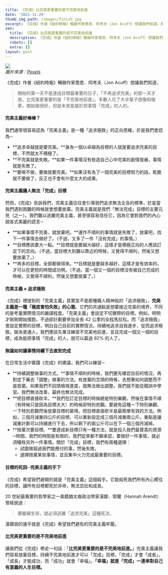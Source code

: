```yaml
---
title: 《完成》比完美更重要的是不完美地前進
date: '2021-11-29'
thumb_img_path: /images/finish.jpg
excerpt: 《完成》作者《紐約時報》暢銷作家喬恩．阿考夫（Jon Acuff）想讓我們知道，開始的第一天不是達成目標最重要的日子，「不再追求完美」的那一天才是。比完美更重要的是「不完美地前進」。多數人花了大半輩子想像和做夢。開始做很好，但是未來是屬於把事情「完成」的人的。
seo:
  title: 《完成》比完美更重要的是不完美地前進
  description: 《完成》作者《紐約時報》暢銷作家喬恩．阿考夫（Jon Acuff）想讓我們知道，開始的第一天不是達成目標最重要的日子，「不再追求完美」的那一天才是。比完美更重要的是「不完美地前進」。多數人花了大半輩子想像和做夢。開始做很好，但是未來是屬於把事情「完成」的人的。
  robots: []
  extra: []
layout: post
---
```

![](/images/finish.jpg)  
*圖片來源：[Pexels](https://www.pexels.com/photo/people-running-on-a-road-2402734)*

《完成》作者《紐約時報》暢銷作家喬恩．阿考夫（Jon Acuff）想讓我們知道，

> 開始的第一天不是達成目標最重要的日子，「不再追求完美」的那一天才是。比完美更重要的是「不完美地前進」。多數人花了大半輩子想像和做夢。開始做很好，但是未來是屬於把事情「完成」的人的。

#### 完美主義好棒棒？

我們通常很容易認為「完美主義」是一種「追求極致」的正向思維，於是我們會認為─

* **追求卓越就是要完美。**身為一個以卓越為目標的人就是要追求完美的目標，不然就太不積極了。
* **不完美就是失敗。**如果一件事情沒有依造自己心中完美的劇情發展，事情就是失敗了。
* **要嘛不做，要做就要完美。**如果沒有為了一個完美的目標努力的話，乾脆就不要做了，反正也不會有什麼太大的成果。

#### 完美主義讓人無法「完成」目標

然而，《完成》告訴我們，完美主義往往會引導我們追求無法企及的標準，於是當我們遇到困難的時候就會想要放棄。完美主義就是我們「無法完成」目標的主要元兇（之一）。我們難以逃離完美主義，甚至很容易信任它，因為它會對我們的內心說各式美麗的謊言─

* **如果事情不完美，就放棄吧。**運作不順利的事情就是失敗了，放棄吧，找下一件事情去做好了。（不過，又多了一件「沒有完成」的事情。）
* **目標應該要大一點。**目標就是要越大越好，這樣才是積極正向的人應該訂定下的志向。（不過，當目標大到難以靠近的時候，又覺得不順利，然後又想要放棄了。）
* **再多的目標，全部都做得來。**目標就是要越多越好，這樣才是有效率的，才可以在更短的時間成功啊。（不過，當一個又一個的目標沒有被自己完成的時候，又覺得不順利，然後又想要放棄了。）

#### 完美主義 ≠ 追求極致

《完成》裡提到的「完美主義」其實並不是那種職人精神般的「追求極致」，**完美主義是一種「極度害怕失敗」的心態**。它們的共通點是想要接近完美的境界，不同的是考量實際情況的嚴謹程度。「完美主義」會設定不切實際的目標。例如，明明才剛剛開始慢跑，不過卻計劃要參加全長 42 公里的全程馬拉松。而「追求極致」會設定實際的目標，明白自己目前的實際情況，持續地追求自我進步，從而追求極致。做為普通人，我們應該先專注練習不完美地前進，並且完成一個又一個的目標，成為能把事情「完成」的人，就可以贏過 92% 的人了。

#### 無論如何讓事情持續下去直到完成

在日常生活中實踐《完成》的建議，我們可以練習─

* **持續調整做事的方式。**事情不順利的時候，我們要先確認目前的情況，再對症下藥去「調整」做事的方法。有放棄的念頭的時候，去想著如何調整而不是放棄。如果我們不回頭檢視進度，就無法做出調整。我們就不能從錯誤中學習。我們無法改善，最終也無法完成。
* **把目標直接砍半。**我們在訂定目標的時候總是特別樂觀，然後在事情不順（有時候只是因為目標太大）的時候卻特別悲觀。要避免這種一下特別樂觀、一下特別悲觀然後放棄目標的窘境，把目標直接砍半是最簡單有效的方法。例如，三個月減重四公斤的目標，可以重新設定成三個月減重兩公斤。重點是讓減重計劃可以持續進行下去，所以剩下的兩公斤可以在下一個三個月減掉。
* **捨棄次要目標。**要達成新目標只有一種方法，就是投入我們最寶貴的資源─時間。我們的時間是有限的，我們從來都不願承認，要做好一件事情，就必須犧牲另外一件事情。關於「完成」目標，我們有兩種選擇：
    * 試圖做超過我們能應付的事，然後失敗。
    * 選擇捨棄某些事情，並且集中火力完成最重要的目標。

####  目標的死因─完美主義的手下

《完成》希望我們避開的就是「完美主義」這個殺手。它能殺死我們所有內心嚮往的目標，讓所有目標都死於非命，無法茁壯和成長。

20 世紀最重要的哲學家之一美籍猶太裔政治學家漢娜．鄂蘭（​​Hannah Arendt）曾經說過：

> 要繼續生存，就必須逃離「追求完美」這種死法。

漢娜說的幾乎就是《完成》希望我們避免的完美主義牢籠。

#### 比完美更重要的是不完美地前進

讓我們從《完成》帶走一句話：「**比完美更重要的是不完美地前進。**」完美主義讓我們容易放棄目標，持續不完美地前進才可以「完成」目標，「完成」才會「成長」，「成長」才能成功，而「成功」就會「幸褔」。**「幸福」就是「完成」一連串對自己有意義的人生目標。**
